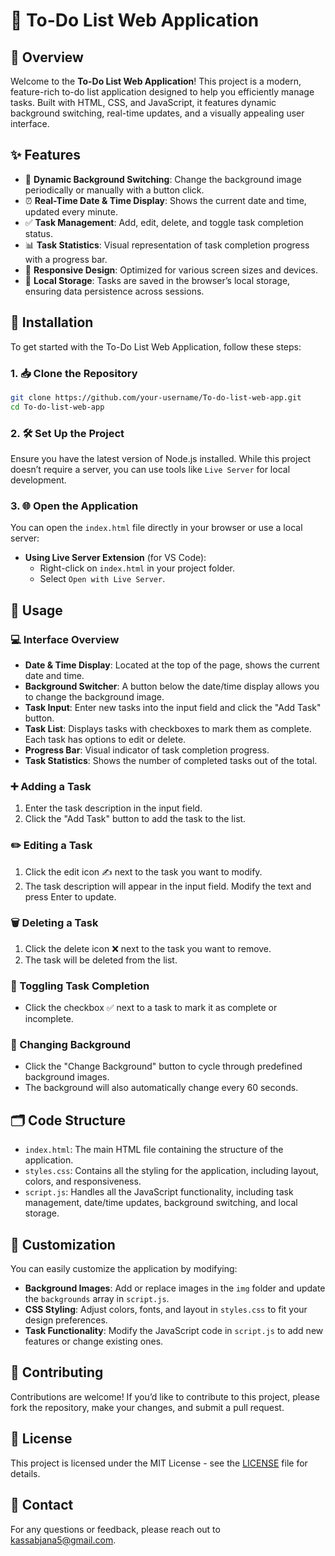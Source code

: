 # 📝 To-Do List Web Application

## 🌟 Overview

Welcome to the **To-Do List Web Application**! This project is a modern, feature-rich to-do list application designed to help you efficiently manage tasks. Built with HTML, CSS, and JavaScript, it features dynamic background switching, real-time updates, and a visually appealing user interface.

## ✨ Features

- 🎨 **Dynamic Background Switching**: Change the background image periodically or manually with a button click.
- ⏰ **Real-Time Date & Time Display**: Shows the current date and time, updated every minute.
- ✅ **Task Management**: Add, edit, delete, and toggle task completion status.
- 📊 **Task Statistics**: Visual representation of task completion progress with a progress bar.
- 📱 **Responsive Design**: Optimized for various screen sizes and devices.
- 💾 **Local Storage**: Tasks are saved in the browser’s local storage, ensuring data persistence across sessions.

## 🚀 Installation

To get started with the To-Do List Web Application, follow these steps:

### 1. 📥 Clone the Repository

```bash
git clone https://github.com/your-username/To-do-list-web-app.git
cd To-do-list-web-app
```

### 2. 🛠️ Set Up the Project

Ensure you have the latest version of Node.js installed. While this project doesn’t require a server, you can use tools like `Live Server` for local development.

### 3. 🌐 Open the Application

You can open the `index.html` file directly in your browser or use a local server:

- **Using Live Server Extension** (for VS Code):
  - Right-click on `index.html` in your project folder.
  - Select `Open with Live Server`.

## 🧭 Usage

### 💻 Interface Overview

- **Date & Time Display**: Located at the top of the page, shows the current date and time.
- **Background Switcher**: A button below the date/time display allows you to change the background image.
- **Task Input**: Enter new tasks into the input field and click the "Add Task" button.
- **Task List**: Displays tasks with checkboxes to mark them as complete. Each task has options to edit or delete.
- **Progress Bar**: Visual indicator of task completion progress.
- **Task Statistics**: Shows the number of completed tasks out of the total.

### ➕ Adding a Task

1. Enter the task description in the input field.
2. Click the "Add Task" button to add the task to the list.

### ✏️ Editing a Task

1. Click the edit icon ✍️ next to the task you want to modify.
2. The task description will appear in the input field. Modify the text and press Enter to update.

### 🗑️ Deleting a Task

1. Click the delete icon ❌ next to the task you want to remove.
2. The task will be deleted from the list.

### 🎯 Toggling Task Completion

- Click the checkbox ✅ next to a task to mark it as complete or incomplete.

### 🌄 Changing Background

- Click the "Change Background" button to cycle through predefined background images.
- The background will also automatically change every 60 seconds.

## 🗂️ Code Structure

- `index.html`: The main HTML file containing the structure of the application.
- `styles.css`: Contains all the styling for the application, including layout, colors, and responsiveness.
- `script.js`: Handles all the JavaScript functionality, including task management, date/time updates, background switching, and local storage.

## 🎨 Customization

You can easily customize the application by modifying:

- **Background Images**: Add or replace images in the `img` folder and update the `backgrounds` array in `script.js`.
- **CSS Styling**: Adjust colors, fonts, and layout in `styles.css` to fit your design preferences.
- **Task Functionality**: Modify the JavaScript code in `script.js` to add new features or change existing ones.

## 🤝 Contributing

Contributions are welcome! If you’d like to contribute to this project, please fork the repository, make your changes, and submit a pull request.

## 📜 License

This project is licensed under the MIT License - see the [LICENSE](LICENSE) file for details.

## 📧 Contact

For any questions or feedback, please reach out to kassabjana5@gmail.com.
